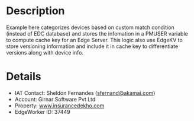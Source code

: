 # Description
Example here categorizes devices based on custom match condition (instead of EDC database) and stores the infomation in a PMUSER variable to compute cache key for an Edge Server. This logic also use EdgeKV to store versioning information and include it in cache key to differentiate versions along with device info.

# Details
- IAT Contact: Sheldon Fernandes (sfernand@akamai.com)
- Account: Girnar Software Pvt Ltd
- Property: www.insurancedekho.com
- EdgeWorker ID: 37449
